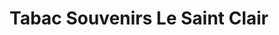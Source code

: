 ---
title: "Tabac Souvenirs Le Saint Clair"
url: /le-cap-dagde/tabac-souvenirs-le-saint-clair/
shop: tabac
---